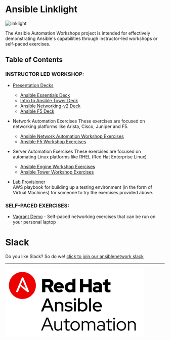 # Ansible Linklight

![linklight](images/linklight.png)

The Ansible Automation Workshops project is intended for effectively demonstrating Ansible's capabilities through instructor-led workshops or self-paced exercises.  

## Table of Contents

### INSTRUCTOR LED WORKSHOP:

  * [Presentation Decks](decks)  
     - [Ansible Essentials Deck](https://ansible.github.io/workshops/decks/ansible-essentials.html)
     - [Intro to Ansible Tower Deck](https://ansible.github.io/workshops/decks/tower_intro.pdf)
     - [Ansible Networking-v2 Deck](https://ansible.github.io/workshops/decks/ansible_network.pdf)
     - [Ansible F5 Deck](https://ansible.github.io/workshops/decks/ansible_f5.pdf)

  * Network Automation Exercises
    These exercises are focused on networking platforms like Arista, Cisco, Juniper and F5.

     - [Ansible Network Automation Workshop Exercises](exercises/networking_v2/README.md)
     - [Ansible F5 Workshop Exercises](exercises/ansible_f5/README.md)

  * Server Automation Exercises
    These exercises are focused on automating Linux platforms like RHEL (Red Hat Enterprise Linux)

     - [Ansible Engine Workshop Exercises](exercises/ansible_engine/README.md)
     - [Ansible Tower Workshop Exercises](exercises/ansible_tower/README.md)

  * [Lab Provisioner](provisioner)  
    AWS playbook for building up a testing environment (in the form of Virtual Machines) for someone to try the exercises provided above.

### SELF-PACED EXERCISES:

  * [Vagrant Demo](vagrant-demo) - Self-paced networking exercises that can be run on your personal laptop

# Slack
Do you like Slack?  So do we! [click to join our ansiblenetwork slack](https://join.slack.com/t/ansiblenetwork/shared_invite/enQtMzEyMTcxMTE5NjM3LWIyMmQ4YzNhYTA4MjA2OTRhZDQzMTZkNWZlN2E3NzhhMWQ5ZTdmNmViNjk2M2JkYzJjODhjMjVjMGUxZjc2MWE)

---
![Red Hat Ansible Automation](images/rh-ansible-automation.png)
